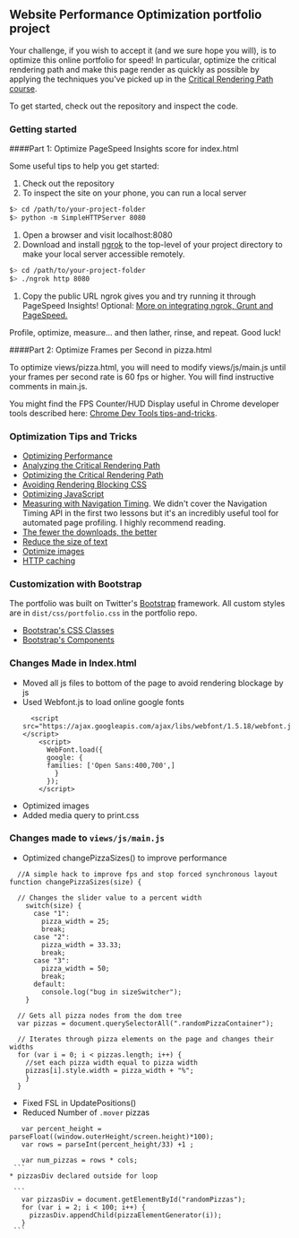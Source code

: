 ## Website Performance Optimization portfolio project

Your challenge, if you wish to accept it (and we sure hope you will), is to optimize this online portfolio for speed! In particular, optimize the critical rendering path and make this page render as quickly as possible by applying the techniques you've picked up in the [Critical Rendering Path course](https://www.udacity.com/course/ud884).

To get started, check out the repository and inspect the code.

### Getting started

####Part 1: Optimize PageSpeed Insights score for index.html

Some useful tips to help you get started:

1. Check out the repository
1. To inspect the site on your phone, you can run a local server

  ```bash
  $> cd /path/to/your-project-folder
  $> python -m SimpleHTTPServer 8080
  ```

1. Open a browser and visit localhost:8080
1. Download and install [ngrok](https://ngrok.com/) to the top-level of your project directory to make your local server accessible remotely.

  ``` bash
  $> cd /path/to/your-project-folder
  $> ./ngrok http 8080
  ```

1. Copy the public URL ngrok gives you and try running it through PageSpeed Insights! Optional: [More on integrating ngrok, Grunt and PageSpeed.](http://www.jamescryer.com/2014/06/12/grunt-pagespeed-and-ngrok-locally-testing/)

Profile, optimize, measure... and then lather, rinse, and repeat. Good luck!

####Part 2: Optimize Frames per Second in pizza.html

To optimize views/pizza.html, you will need to modify views/js/main.js until your frames per second rate is 60 fps or higher. You will find instructive comments in main.js. 

You might find the FPS Counter/HUD Display useful in Chrome developer tools described here: [Chrome Dev Tools tips-and-tricks](https://developer.chrome.com/devtools/docs/tips-and-tricks).

### Optimization Tips and Tricks
* [Optimizing Performance](https://developers.google.com/web/fundamentals/performance/ "web performance")
* [Analyzing the Critical Rendering Path](https://developers.google.com/web/fundamentals/performance/critical-rendering-path/analyzing-crp.html "analyzing crp")
* [Optimizing the Critical Rendering Path](https://developers.google.com/web/fundamentals/performance/critical-rendering-path/optimizing-critical-rendering-path.html "optimize the crp!")
* [Avoiding Rendering Blocking CSS](https://developers.google.com/web/fundamentals/performance/critical-rendering-path/render-blocking-css.html "render blocking css")
* [Optimizing JavaScript](https://developers.google.com/web/fundamentals/performance/critical-rendering-path/adding-interactivity-with-javascript.html "javascript")
* [Measuring with Navigation Timing](https://developers.google.com/web/fundamentals/performance/critical-rendering-path/measure-crp.html "nav timing api"). We didn't cover the Navigation Timing API in the first two lessons but it's an incredibly useful tool for automated page profiling. I highly recommend reading.
* <a href="https://developers.google.com/web/fundamentals/performance/optimizing-content-efficiency/eliminate-downloads.html">The fewer the downloads, the better</a>
* <a href="https://developers.google.com/web/fundamentals/performance/optimizing-content-efficiency/optimize-encoding-and-transfer.html">Reduce the size of text</a>
* <a href="https://developers.google.com/web/fundamentals/performance/optimizing-content-efficiency/image-optimization.html">Optimize images</a>
* <a href="https://developers.google.com/web/fundamentals/performance/optimizing-content-efficiency/http-caching.html">HTTP caching</a>

### Customization with Bootstrap
The portfolio was built on Twitter's <a href="http://getbootstrap.com/">Bootstrap</a> framework. All custom styles are in `dist/css/portfolio.css` in the portfolio repo.

* <a href="http://getbootstrap.com/css/">Bootstrap's CSS Classes</a>
* <a href="http://getbootstrap.com/components/">Bootstrap's Components</a>

### Changes Made in Index.html
* Moved all js files to bottom of the page to avoid rendering blockage by js
* Used Webfont.js to load online google fonts
  ```
    <script src="https://ajax.googleapis.com/ajax/libs/webfont/1.5.18/webfont.js"></script>
      <script>
        WebFont.load({
        google: {
        families: ['Open Sans:400,700',]
          }
        });
      </script>
  ```
* Optimized images
* Added media query to print.css

### Changes made to `views/js/main.js`
*  Optimized changePizzaSizes() to improve performance
  ```
    //A simple hack to improve fps and stop forced synchronous layout 
  function changePizzaSizes(size) {

    // Changes the slider value to a percent width
      switch(size) {
        case "1":
          pizza_width = 25;
          break;
        case "2":
          pizza_width = 33.33;
          break;
        case "3":
          pizza_width = 50;
          break;
        default:
          console.log("bug in sizeSwitcher");
      }

    // Gets all pizza nodes from the dom tree
    var pizzas = document.querySelectorAll(".randomPizzaContainer");

    // Iterates through pizza elements on the page and changes their widths
    for (var i = 0; i < pizzas.length; i++) {
      //set each pizza width equal to pizza width
      pizzas[i].style.width = pizza_width + "%";
      }
    }
  ```
  * Fixed FSL in UpdatePositions()
  * Reduced Number of `.mover` pizzas
   
   ```
      var percent_height = parseFloat((window.outerHeight/screen.height)*100);
      var rows = parseInt(percent_height/33) +1 ;

      var num_pizzas = rows * cols;
    ```
  * pizzasDiv declared outside for loop
    
    ```
      var pizzasDiv = document.getElementById("randomPizzas");
      for (var i = 2; i < 100; i++) {
        pizzasDiv.appendChild(pizzaElementGenerator(i));
      }
    ```
    
